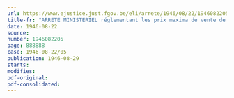 ```yaml
---
url: https://www.ejustice.just.fgov.be/eli/arrete/1946/08/22/1946082205/justel
title-fr: "ARRETE MINISTERIEL réglementant les prix maxima de vente de certaines marchandises destinées à l'alimentation du bétail"
date: 1946-08-22
source:
number: 1946082205
page: 888888
case: 1946-08-22/05
publication: 1946-08-29
starts:
modifies:
pdf-original:
pdf-consolidated:
---
```


